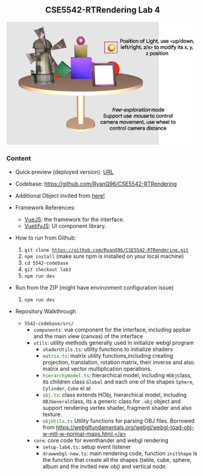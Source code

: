 <h2 align="center">CSE5542-RTRendering Lab 4</h2>

![image](./assets/lab4.png)
### Content
* Quick preview (deployed version): <a href="https://ryanq96.github.io/CSE5542-RTRendering/">URL</a>
* Codebase: https://github.com/RyanQ96/CSE5542-RTRendering
* Additional Object invited from <a href="https://webglfundamentals.org/webgl/resources/models/windmill/windmill.obj"> here!</a>
* Framework References: 
  * <a href="https://vuejs.org/">VueJS</a>: the framework for the interface. 
  * <a href="https://vuetifyjs.com/">VuetifyJS</a>: UI component library.
* How to run from Github:
  1. <code>git clone https://github.com/RyanQ96/CSE5542-RTRendering.git</code>
  2. <code>npm install</code> (make sure npm is installed on your local machine)
  3. <code>cd 5542-codebase</code>
  4. <code>git checkout lab3</code>
  5. <code>npm run dev</code> 
* Run from the ZIP (might have environment configuration issue) 
  1. <code>npm run dev</code>

* Repository Walkthrough 
  * <code>5542-codebase/src/</code> 
    * <code>components</code>: vue component for the interface, including appbar and the main view (canvas) of the interface 
    * <code>utils</code>: utility methods generally used in initialize webgl program 
      * <code>shaderUtils.ts</code>: utility functions to initialize shaders
      * <a><code style="color: green">matrix.ts</code>: matrix utility functions,including creating projection, translation, rotation matrix, their inverse and also matrix and vector multiplication operations.</a>
      * <a><code style="color: green">hierarchymodel.ts</code>: hierarchical model, including <code>HObj</code>class, its children class <code>Global</code> and each one of the shapes <code>Sphere</code>, <code>Cylinder</code>, <code>Cube</code> el al.</a>
      * <a><code style="color: green">obj.ts</code>: class extends HObj, hierarchical model, including <code>OBJGeneral</code>class, its a generic class for <code>.obj</code> object and support rendering vertex shader, fragment shader and also texture.</a>
      * <a><code style="color: green">objUtils.ts</code> Utility functions for parsing OBJ files. Borrowed from https://webglfundamentals.org/webgl/webgl-load-obj-w-mtl-w-normal-maps.html.</a>
    * <code>core</code>: core code for eventhander and webgl rendering
      * <code>setup-lab4.ts</code>: setup event listener 
      * <code>drawwebgl-new.ts</code>: main rendering code, function <code>initShape</code> is the function that create all the shapes (table, cube, sphere, album and the invited new obj) and vertical node.
